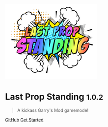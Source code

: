 ![logo](_media/icon.png)

# Last Prop Standing <small>1.0.2</small>

> A kickass Garry's Mod gamemode!

[GitHub](https://github.com/gluaws/lastprop/)
[Get Started](#Introduction)